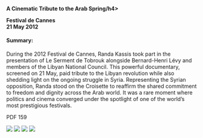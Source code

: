 <h4>A Cinematic Tribute to the Arab Spring/h4>


Festival de Cannes 
<br>
21 May 2012
	
<h4>Summary:</h4>	

During the 2012 Festival de Cannes, Randa Kassis took part in the presentation of Le Serment de Tobrouk alongside Bernard-Henri Lévy and members of the Libyan National Council. This powerful documentary, screened on 21 May, paid tribute to the Libyan revolution while also shedding light on the ongoing struggle in Syria. Representing the Syrian opposition, Randa stood on the Croisette to reaffirm the shared commitment to freedom and dignity across the Arab world. It was a rare moment where politics and cinema converged under the spotlight of one of the world’s most prestigious festivals.

PDF 159

![](160.JPG)
![](161.JPG)
![](162.JPG)
![](163.JPG)

